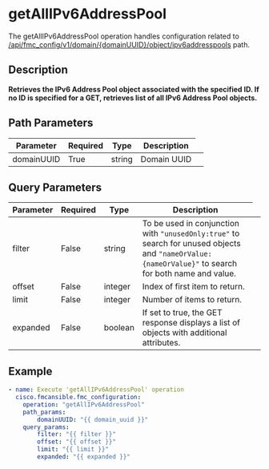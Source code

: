 # getAllIPv6AddressPool

The getAllIPv6AddressPool operation handles configuration related to [/api/fmc_config/v1/domain/{domainUUID}/object/ipv6addresspools](/paths//api/fmc_config/v1/domain/{domain_uuid}/object/ipv6addresspools.md) path.&nbsp;
## Description
**Retrieves the IPv6 Address Pool object associated with the specified ID. If no ID is specified for a GET, retrieves list of all IPv6 Address Pool objects.**

## Path Parameters
| Parameter | Required | Type | Description |
| --------- | -------- | ---- | ----------- |
| domainUUID | True | string <td colspan=3> Domain UUID |

## Query Parameters
| Parameter | Required | Type | Description |
| --------- | -------- | ---- | ----------- |
| filter | False | string <td colspan=3> To be used in conjunction with <code>"unusedOnly:true"</code> to search for unused objects and <code>"nameOrValue:{nameOrValue}"</code> to search for both name and value. |
| offset | False | integer <td colspan=3> Index of first item to return. |
| limit | False | integer <td colspan=3> Number of items to return. |
| expanded | False | boolean <td colspan=3> If set to true, the GET response displays a list of objects with additional attributes. |

## Example
```yaml
- name: Execute 'getAllIPv6AddressPool' operation
  cisco.fmcansible.fmc_configuration:
    operation: "getAllIPv6AddressPool"
    path_params:
        domainUUID: "{{ domain_uuid }}"
    query_params:
        filter: "{{ filter }}"
        offset: "{{ offset }}"
        limit: "{{ limit }}"
        expanded: "{{ expanded }}"

```